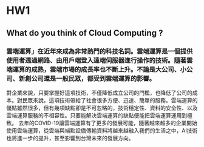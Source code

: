 # HW1

## What do you think of Cloud Computing ?

###   雲端運算」在近年來成為非常熱門的科技名詞。雲端運算是一個提供使用者透過網路、由用戶端登入遠端伺服器進行操作的技術。隨著雲端運算的成熟，雲端市場的成長率也不斷上升。不論是大公司、小公司、新創公司還是一般民眾，都受到雲端運算的影響。
   對企業來說，只要掌握好這項技術，不僅降低成立公司的門檻，也降低了公司的成本。對民眾來說，這項技術帶給了社會很多方便、迅速、簡單的服務。雲端運算的優點雖然很多，但有幾項缺點卻是不可忽略的，技術穩定性、資料的安全性、以及雲端運算服務的不相容性。只要能解決雲端運算的缺點便能把雲端運算運用到極致。
   去年的COVID-19讓雲端運算有了更多的發展可能，隨著越來越多的企業開始使用雲端運算，從雲端與端點設備傳輸資料將越來越融入我們的生活之中，AI技術也將進一步的提升，甚至影響到台灣未來的發展方向。
